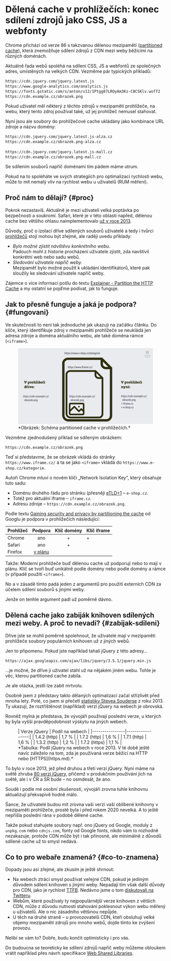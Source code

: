 # Dělená cache v prohlížečích: konec sdílení zdrojů jako CSS, JS a webfonty

Chrome přichází od verze 86 s takzvanou dělenou mezipamětí ([partitioned cache](https://www.stefanjudis.com/notes/say-goodbye-to-resource-caching-across-sites-and-domains/)), která znemožňuje sdílení zdrojů z CDN mezi weby běžícími na různých doménách.

Aktuálně řada webů spoléhá na sdílení CSS, JS a webfontů ze společných adres, umístěných na velkých CDN. Vezměme pár typických příkladů:

```text
https://cdn.jquery.com/jquery.latest.js
https://www.google-analytics.com/analytics.js
https://fonts.gstatic.com/s/anton/v12/1Ptgg87LROyAm3Kz-C8CSKlv.woff2
https://cdn.example.cz/obrazek.png
```

Pokud uživatel měl některý z těchto zdrojů v mezipaměti prohlížeče, na webu, který tento zdroj používal také, už jej prohlížeč nemusel stahovat.

<!-- AdSnippet -->

Nyní jsou ale soubory do prohlížečové cache ukládány jako kombinace URL zdroje a názvu domény:

```text
https://cdn.jquery.com/jquery.latest.js-alza.cz
https://cdn.example.cz/obrazek.png-alza.cz

https://cdn.jquery.com/jquery.latest.js-mall.cz
https://cdn.example.cz/obrazek.png-mall.cz
```

Se sdílením souborů napříč doménami tím pádem máme utrum.

Pokud na to spoléháte ve svých strategiích pro optimalizaci rychlosti webu, může to mít nemalý vliv na rychlost webu u uživatelů (RUM měření).

## Proč nám to dělají? {#proc}

Pokrok nezastavíš. Aktuálně je mezi uživateli velká poptávka po bezpečnosti a soukromí. Safari, které je v této oblasti napřed, dělenou cache bez většího ohlasu naimplementovalo [už v roce 2013](https://bugs.webkit.org/show_bug.cgi?id=110269).

<!-- AdSnippet -->

Důvody, proč o izolaci dříve sdílených souborů uživatelé a tedy i tvůrci [prohlížečů](prohlizece.md) stojí mohou být zřejmé, ale raději uvedu příklady:

- _Bylo možné zjistit návštěvu konkrétního webu._  
Padouch mohl z historie procházení uživatele zjistit, zda navštívil konkrétní web nebo sadu webů.
- _Sledování uživatele napříč weby._  
Mezipaměť bylo možné použít k ukládání identifikátorů, které pak sloužily ke sledování uživatele napříč weby.

Zájemce o více informací pošlu do textu [Explainer - Partition the HTTP Cache](https://github.com/shivanigithub/http-cache-partitioning) a my ostatní se pojďme podívat, jak to funguje.

## Jak to přesně funguje a jaká je podpora? {#fungovani}

Ve skutečnosti to není tak jednoduché jak ukazuji na začátku článku. Do klíče, který identifikuje zdroj v mezipaměti prohlížeče se neukládá jen adresa zdroje a doména aktuálního webu, ale také doména rámce (`<iframe>`).

<figure>
<img src="../dist/images/original/partitioned-cache.png" alt="Schéma partitioned cache v prohlížečích.">
<figcaption markdown="1">
*Obrázek: Schéma partitioned cache v prohlížečích.*
</figcaption>
</figure>

Vezměme zjednodušený příklad se sdíleným obrázkem:

```text
https://cdn.example.cz/obrazek.png
```

Teď si představme, že se obrázek vkládá do stránky `https://www.iframe.cz/` a ta se jako `<iframe>` vkládá do `https://www.e-shop.cz/kategorie`.

Autoři Chrome mluví o novém klíči „Network Isolation Key“, který obsahuje tuto sadu:

- Doménu druhého řádu pro stránku (přesněji [eTLD+1](https://web.dev/same-site-same-origin/) – `e-shop.cz`.
- Totéž pro aktuální iframe – `iframe.cz`.
- Adresu zdroje – `https://cdn.example.cz/obrazek.png`.

Podle textu [Gaining security and privacy by partitioning the cache](https://developers.google.com/web/updates/2020/10/http-cache-partitioning) od Googlu je podpora v prohlížečích následující:

<div class="rwd-scrollable f-6"  markdown="1">

| Prohlížeč | Podpora | Klíč domény | Klíč iframe |
|-----------|:-------:|:-----------:|:------------|
| Chrome    | ano     |     +       |     +       |
| Safari    | ano     |     +       |             |
| Firefox   | [v plánu](https://bugzilla.mozilla.org/show_bug.cgi?id=1536058) |             |             |

</div>

Takže: Moderní prohlížeče buď dělenou cache už podporují nebo to mají v plánu. Klíč se tvoří buď unikátně podle domény nebo podle domény a rámce (v případě použití `<iframe>`).

No a v zásadě tímto padá jeden z argumentů pro použití externích CDN za účelem sdílení souborů s jinými weby.

Jenže on tenhle argument padl už poměrně dávno.

## Dělená cache jako zabiják knihoven sdílených mezi weby. A proč to nevadí? {#zabijak-sdileni}

Dříve jste se mohli poměrně spolehnout, že uživatelé mají v mezipaměti prohlížeče soubory populárních knihoven už z jiných webů.

Jen to připomenu. Pokud jste například tahali jQuery z této adresy…

```text
https://ajax.googleapis.com/ajax/libs/jquery/3.5.1/jquery.min.js
```

…je možné, že dříve ji uživatel stáhl už na nějakém jiném webu. Tohle je věc, kterou partitioned cache zabila.

Je ale otázka, jestli lze zabít mrtvolu.

Osobně jsem z představy takto dělaných optimalizací začal střízlivět před mnoha lety. Poté, co jsem si přečetl [statistiky Stevea Souderse](https://www.stevesouders.com/blog/2013/03/18/http-archive-jquery/) z roku 2013. Ty ukazují, že roztříštěnost (například) verzí jQuery na webech je obrovská. 

Rovněž mylná je představa, že vývojáři používají poslední verze, u kterých by byla vyšší pravděpodobnost výskytu na jiných webech.

<figure class="f-6" markdown="1">
| Verze jQuery   | Podíl na webech  |
|----------------|-----------------:|
| 1.4.2 (http)   | 1,7 % |
| 1.7.2 (http)   | 1,6 % |
| 1.7.1 (http)   | 1,6 % |
| 1.3.2 (http)   | 1,2 % |
| 1.7.2 (https)  | 1,1 % |
<figcaption markdown="1">
*Tabulka: Podíl jQuery na webech v roce 2013. V té době ještě navíc záleželo na tom, zda je používaná verze běžící na HTTP nebo [HTTPS](https.md).*
</figcaption>
</figure>

To bylo v roce 2013, jež před druhou a třetí verzí jQuery. Nyní máme na světě zhruba [80 verzí jQuery](https://code.jquery.com/jquery/), přičemž v produkčním používání jich na světě, ale i v ČR a SR bude – no osmdesát, že ano.

Soudě i podle mé osobní zkušenosti, vývojáři zrovna tuhle knihovnu  aktualizují překvapivě hodně málo.

Šance, že uživatelé budou mít zrovna vaši verzi vaší oblíbené knihovny v mezipaměti prohlížeče, prostě byla i před rokem 2020 nevelká. A to ještě nepřišla poslední rána v podobě dělené cache.

<!-- AdSnippet -->

Takže pokud stahujete soubory např. ono jQuery od Google, moduly z `unpkg.com` nebo `cdnjs.com`, fonty od Google fonts, nikdo vám to rozhodně nezakazuje, protože CDN může být i tak přínosné, ale minimálně z důvodů sdílené cache už to smysl nedává.

## Co to pro webaře znamená? {#co-to-znamena}

Dopady jsou asi zřejmé, ale zkusím je ještě shrnout:

- Na webech ztrácí smysl používat veřejné CDN, pokud je jediným důvodem sdílení knihoven s jinými weby. Nepadají tím však další důvody pro CDN, jako je rychlost [TTFB](ttfb.md). Nedávno jsme o tom [diskutovali na Twitteru](https://twitter.com/machal/status/1320633765719384064).
- Webům, které používaly ty nejpopulárnější verze knihoven z větších CDN, může z důvodu nutnosti stahování poklesnout výkon webu měřený u uživatelů. Ale o nic zásadního většinou nepůjde.
- U těch na druhé straně – u provozovatelů CDN, kteří obsluhují velké objemy mezipaměti zdrojů pro mnoho webů, dojde tímto ke zvýšení provozu.

Nelíbí se vám to? Dobře, budu končit optimisticky i pro vás.

Do budoucna se teoreticky ke sdílení zdrojů napříč weby můžeme obloukem vrátit například přes návrh specifikace [Web Shared Libraries](https://www.youtube.com/watch?v=cBY3ZcHifXw).
